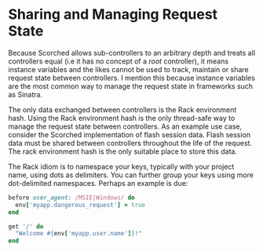 Sharing and Managing Request State
==================================
Because Scorched allows sub-controllers to an arbitrary depth and treats all controllers equal (i.e it has no concept of a _root_ controller), it means instance variables and the likes cannot be used to track, maintain or share request state between controllers. I mention this because instance variables are the most common way to manage the request state in frameworks such as Sinatra.

The only data exchanged between controllers is the Rack environment hash. Using the Rack environment hash is the only thread-safe way to manage the request state between controllers. As an example use case, consider the Scorched implementation of flash session data. Flash session data must be shared between controllers throughout the life of the request. The rack environment hash is the only suitable place to store this data.

The Rack idiom is to namespace your keys, typically with your project name, using dots as delimiters. You can further group your keys using more dot-delimited namespaces. Perhaps an example is due:

```ruby
before user_agent: /MSIE|Windows/ do
  env['myapp.dangerous_request'] = true
end

get '/' do
  "Welcome #{env['myapp.user.name']}!"
end
```